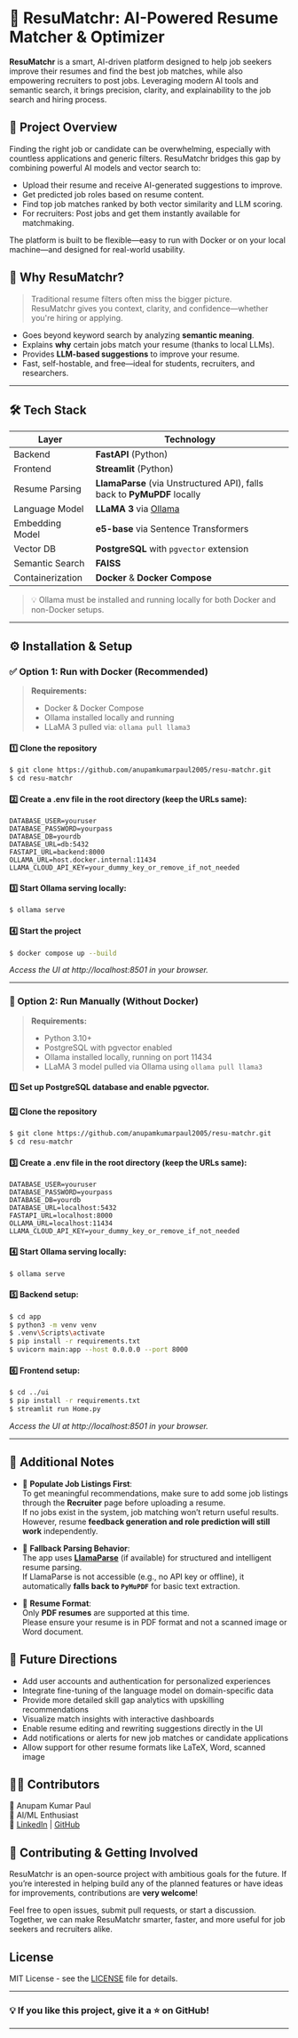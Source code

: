 # 🧠 ResuMatchr: AI-Powered Resume Matcher & Optimizer
**ResuMatchr** is a smart, AI-driven platform designed to help job seekers improve their resumes and find the best job matches, while also empowering recruiters to post jobs. Leveraging modern AI tools and semantic search, it brings precision, clarity, and explainability to the job search and hiring process.

## 🚀 Project Overview
Finding the right job or candidate can be overwhelming, especially with countless applications and generic filters. ResuMatchr bridges this gap by combining powerful AI models and vector search to:
- Upload their resume and receive AI-generated suggestions to improve.
- Get predicted job roles based on resume content.
- Find top job matches ranked by both vector similarity and LLM scoring.
- For recruiters: Post jobs and get them instantly available for matchmaking.

The platform is built to be flexible—easy to run with Docker or on your local machine—and designed for real-world usability.

## 🎯 Why ResuMatchr?

> Traditional resume filters often miss the bigger picture.  
> ResuMatchr gives you context, clarity, and confidence—whether you're hiring or applying.

- Goes beyond keyword search by analyzing **semantic meaning**.
- Explains **why** certain jobs match your resume (thanks to local LLMs).
- Provides **LLM-based suggestions** to improve your resume.
- Fast, self-hostable, and free—ideal for students, recruiters, and researchers.

---

## 🛠️ Tech Stack

| Layer            | Technology                                                                 |
|------------------|----------------------------------------------------------------------------|
| Backend          | **FastAPI** (Python)                                                       |
| Frontend         | **Streamlit** (Python)                                                     |
| Resume Parsing   | **LlamaParse** (via Unstructured API), falls back to **PyMuPDF** locally   |
| Language Model   | **LLaMA 3** via [Ollama](https://ollama.com/)                              |
| Embedding Model  | **e5-base** via Sentence Transformers                                      |
| Vector DB        | **PostgreSQL** with `pgvector` extension                                   |
| Semantic Search  | **FAISS**                                                                  |
| Containerization | **Docker** & **Docker Compose**                                            |

> 💡 Ollama must be installed and running locally for both Docker and non-Docker setups.

---

## ⚙️ Installation & Setup
### ✅ Option 1: Run with Docker (Recommended)
> **Requirements:**
> - Docker & Docker Compose
> - Ollama installed locally and running
> - LLaMA 3 pulled via: `ollama pull llama3`

#### 1️⃣ Clone the repository
```bash
$ git clone https://github.com/anupamkumarpaul2005/resu-matchr.git
$ cd resu-matchr
```
#### 2️⃣ Create a .env file in the root directory (keep the URLs same):
```
DATABASE_USER=youruser
DATABASE_PASSWORD=yourpass
DATABASE_DB=yourdb
DATABASE_URL=db:5432
FASTAPI_URL=backend:8000
OLLAMA_URL=host.docker.internal:11434
LLAMA_CLOUD_API_KEY=your_dummy_key_or_remove_if_not_needed
```
#### 3️⃣ Start Ollama serving locally:
```bash
$ ollama serve
```
#### 4️⃣ Start the project
```bash
$ docker compose up --build
```
*Access the UI at http://localhost:8501 in your browser.*

---
### 🧪 Option 2: Run Manually (Without Docker)
> **Requirements:**
> - Python 3.10+
> - PostgreSQL with pgvector enabled
> - Ollama installed locally, running on port 11434
> - LLaMA 3 model pulled via Ollama using `ollama pull llama3`

#### 1️⃣ Set up PostgreSQL database and enable pgvector.
#### 2️⃣ Clone the repository
```bash
$ git clone https://github.com/anupamkumarpaul2005/resu-matchr.git
$ cd resu-matchr
```
#### 3️⃣ Create a .env file in the root directory (keep the URLs same):
```
DATABASE_USER=youruser
DATABASE_PASSWORD=yourpass
DATABASE_DB=yourdb
DATABASE_URL=localhost:5432
FASTAPI_URL=localhost:8000
OLLAMA_URL=localhost:11434
LLAMA_CLOUD_API_KEY=your_dummy_key_or_remove_if_not_needed
```
#### 4️⃣ Start Ollama serving locally:
```bash
$ ollama serve
```
#### 5️⃣ Backend setup:
```bash
$ cd app
$ python3 -m venv venv
$ .venv\Scripts\activate
$ pip install -r requirements.txt
$ uvicorn main:app --host 0.0.0.0 --port 8000
```
#### 6️⃣ Frontend setup:
```bash
$ cd ../ui
$ pip install -r requirements.txt
$ streamlit run Home.py
```
*Access the UI at http://localhost:8501 in your browser.*

---
## 📌 Additional Notes

- 📄 **Populate Job Listings First**:  
  To get meaningful recommendations, make sure to add some job listings through the **Recruiter** page before uploading a resume.  
  If no jobs exist in the system, job matching won’t return useful results.  
  However, resume **feedback generation and role prediction will still work** independently.

- 🧠 **Fallback Parsing Behavior**:  
  The app uses [**LlamaParse**](https://llamaparse.io/) (if available) for structured and intelligent resume parsing.  
  If LlamaParse is not accessible (e.g., no API key or offline), it automatically **falls back to `PyMuPDF`** for basic text extraction.

- 📂 **Resume Format**:  
  Only **PDF resumes** are supported at this time.  
  Please ensure your resume is in PDF format and not a scanned image or Word document.

## 🔮 Future Directions
- Add user accounts and authentication for personalized experiences
- Integrate fine-tuning of the language model on domain-specific data
- Provide more detailed skill gap analytics with upskilling recommendations
- Visualize match insights with interactive dashboards
- Enable resume editing and rewriting suggestions directly in the UI
- Add notifications or alerts for new job matches or candidate applications
- Allow support for other resume formats like LaTeX, Word, scanned image


## 👨‍💻 Contributors
👤 Anupam Kumar Paul  
📌 AI/ML Enthusiast  
🔗 [LinkedIn](https://www.linkedin.com/in/anupamkumarpaul/) | [GitHub](https://github.com/anupamkumarpaul2005)

## 🤝 Contributing & Getting Involved

ResuMatchr is an open-source project with ambitious goals for the future. If you’re interested in helping build any of the planned features or have ideas for improvements, contributions are **very welcome**!

Feel free to open issues, submit pull requests, or start a discussion. Together, we can make ResuMatchr smarter, faster, and more useful for job seekers and recruiters alike.

## License
MIT License - see the [LICENSE](LICENSE) file for details.

---
### 💡 If you like this project, give it a ⭐ on GitHub!
---
